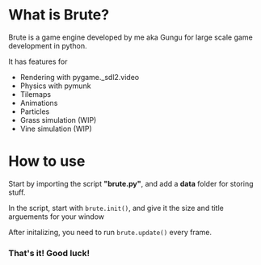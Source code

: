 # What is Brute?
Brute is a game engine developed by me aka Gungu for large scale game development in python. 

It has features for
- Rendering with pygame._sdl2.video
- Physics with pymunk
- Tilemaps
- Animations
- Particles
- Grass simulation (WIP)
- Vine simulation (WIP)

# How to use
Start by importing the script **"brute.py"**, and add a **data** folder for storing stuff.

In the script, start with ```brute.init()```, and give it the size and title arguements for your window

After initalizing, you need to run ```brute.update()``` every frame.

### That's it! Good luck!